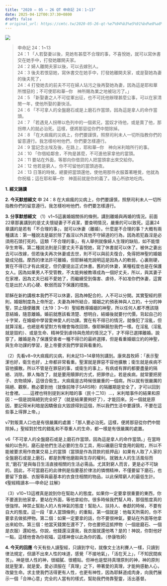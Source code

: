 ```yaml
---
title: "2020 – 05 – 26 QT 申命記 24：1~13"
date: 2025-04-12T00:37:30+0800
draft: false
# original_url: https://cmtc.tw/2020-05-26-qt-%e7%94%b3%e5%91%bd%e8%a8%98-24%ef%bc%9a113
---
```


![](/images/qt.jpg)
> 申命記 24：1\~13  
> 24：1 「人若娶妻以後，見她有甚麼不合理的事，不喜悅她，就可以寫休書交在她手中，打發她離開夫家。  
> 24：2 婦人離開夫家以後，可以去嫁別人。  
> 24：3 後夫若恨惡她，寫休書交在她手中，打發她離開夫家，或是娶她為妻的後夫死了，  
> 24：4 打發她去的前夫不可在婦人玷污之後再娶她為妻，因為這是耶和華所憎惡的；不可使耶和華─你　神所賜為業之地被玷污了。」  
> 24：5 「新娶妻之人不可從軍出征，也不可託他辦理甚麼公事，可以在家清閒一年，使他所娶的妻快活。  
> 24：6 「不可拿人的全盤磨石或是上磨石作當頭，因為這是拿人的命作當頭。  
> 24：7 「若遇見人拐帶以色列中的一個弟兄，當奴才待他，或是賣了他，那拐帶人的就必治死。這樣，便將那惡從你們中間除掉。  
> 24：8 「在大痲瘋的災病上，你們要謹慎，照祭司利未人一切所指教你們的留意遵行。我怎樣吩咐他們，你們要怎樣遵行。  
> 24：9 當記念出埃及後，在路上，耶和華─你　神向米利暗所行的事。  
> 24：10 「你借給鄰舍，不拘是甚麼，不可進他家拿他的當頭。  
> 24：11 要站在外面，等那向你借貸的人把當頭拿出來交給你。  
> 24：12 他若是窮人，你不可留他的當頭過夜。  
> 24：13 日落的時候，總要把當頭還他，使他用那件衣服蓋著睡覺，他就為你祝福；這在耶和華─你　神面前就是你的義了。隨心所欲地吃肉。

**1. 經文誦讀**

**2.  今天默想經文**
申 24：8 在大痲瘋的災病上，你們要謹慎，照祭司利未人一切所指教你們的留意遵行。我怎樣吩咐他們，你們要怎樣遵行。

**3. 分享默想經文**
（1）v1\~5這裏婚姻關係的條例，講到離婚與再婚的情況。前面22章那裏講到的是丈夫懷疑妻子不貞潔，要查明情況，嚴重的可以致死。這裏24章講的是若有「不合理的事」，就可以休妻（離婚）。什麼是不合理的事？大概有兩種講法：第一種說法是屬於除了姦淫以外其他不守婦道的行為，因為若犯姦淫是必須用石頭打死的。這類「不合理的事」，有人舉例就像婦人生理的缺陷，如不能懷孕生育等。第二種說法則是只要丈夫不喜悅她，寫了休書就可以休了。被休之妻出去可以改嫁，但若後夫再次休妻或去世，則不可以與前夫復合，免得把神聖的婚姻變成兒戲。摩西的律法許可離婚，但耶穌補充說明這是因為人的軟弱，心裏剛硬，實在不得已才有此規定，但仍要提出正式休書。舊約的休妻，某種程度也是在保護女人。因為如果男人不受管教，不太能夠被教導成為一個好丈夫，所以，與其妻子在家裡，因為丈夫已經不愛她了，而繼續受到傷害、虐待，不如准你們休妻，這實在是出於人的心硬、軟弱而設下保護的措施。

耶穌在新約講根本我們不可以休妻，因為神配合的，人不可以分開。其實聖經的原則，婚姻制度為上帝所定，夫妻為神所結合，婚姻之約預表神與人立約，十分的神聖，禁止隨便離異（太19：3～9）聖經教導婚姻的神聖，所以任何人都不應該隨意結婚，隨意離婚。婚前就應該看清楚、想明白，結婚後就要付代價，背起自己的十字架，在婚姻中學習愛神愛人的功課。實在有不得已的情況，就像犯了淫亂，但就算淫亂，也總是希望對方有機會悔改回頭，像耶穌饒恕我們一樣。在淫亂（淫亂就是毀約）、或是生命、精神受到虐待與危險的情況之下，才不得已選擇離婚。說穿了，離婚是為了保護受害者一種不得已的最終選擇，但是看重婚姻立約的神聖，與生命功課的學習，是上帝要求我們學習與看重的。

（2）先看v8\~9大痲瘋的災病，利未記13\~14章特別講到。康來昌牧師：「表示聖潔也好，衛生也好，上帝都非常看重。聖潔就是罪惡不容他擴散；衛生就是疾病不容他擴散。所以不管是在罪惡的事，或衛生的事上，有病或有罪的都要盡量的隔絕、消除。罪人悔改了，就是要用贖罪的方式，把罪停止。若是疾病，就常要把房子、衣物燒掉，這很合衛生。大痲瘋是古時候很嚴重的一個病，所以就有很嚴厲的隔絕、觀察，務必要到他（就像前陣子SARS時）的隔離期是安全了，才可以回到社會裡。……這裡也特別提到米利暗的事（民十二10）…，米利暗事件的結果和原因：一個是說隔絕到完全好了（就是結果要夠好了），才能回來。另一個就是原因，要記得米利暗是因驕傲自大毀謗得到這個，所以我們生活中要謹慎，不要在這些事上得罪上帝。」

v7對販賣人口也是有很嚴厲的處置：「那人要必治死。這樣，便將那惡從你們中間除掉。」聖經對於性的錯亂和不尊重人的生命，都一樣是有很嚴厲的處置。

v6「不可拿人的全盤磨石或是上磨石作當頭，因為這是拿人的命作當頭。」在當時候的以色列，磨石是他們生活必要的生存工具，用以碾磨日常食用的榖粒，所以不能被要求用作商業交易上的當頭（當頭是作為貸款的抵押品）如果有人取了人家的全盤磨石或是上磨石，都是剝奪他磨穀與生存的權利。就猶太人的生活風俗而言,“磨石”是與每日生活直接相關的生活必需品。尤其對窮人而言，更是必不可缺的。因此，不可當磨石的此律例是指要基於律法的憐憫精神，不僅要留下磨石，也要留下食器、衣服等與最基本的衣食住相關的物品，以此保障窮人的最低生計。《聖經精讀本──申命記 註解》

（3）v10\~13這裡真是說到你在幫助人的態度。如果你一定要拿很重要的東西，你不要進到他家拿，要站在外面，等他拿給你。很多時候我們幫人時，那個態度真的很強悍。神禁止幫助人的人有神氣的態度！幫助人、扶持人、奉獻的時候，不要有自大的態度。這一段「拿人當頭條例」的重點，第一個就是：他每天所需的，你不要拿去做抵押物。第二個：如果一定要拿的話，你不要很神氣，要站在外面等他拿出來給你。第三個：他當天錢實在還不了，你也要把這抵押物（一個是磨石、一個是衣服）還給他。你說，他錢還沒還我，我衣服就還他嗎？是的！神說，你對他好一點，這樣他會為你祝福，這樣神會以此為你的義。（參康牧師）

**4. 今天的回應**
今天有些人讀聖經，只讀到字句，就像文士法利賽人一樣，只讀到律法規定，但讀不出來人性的味道，感覺「不接地氣」，「活在天上」，「不知民間疾苦」。神是很人性的神，很細膩、很體貼。但神也是堅持真理原則的神，神的原則就是聖潔，就是愛。愛必須服在「真理」之下，帶著愛的真理，才能夠感動人心，改變生命。求主使我們活得更有人性，也更有神性，因為耶穌道成肉身，向我們展示一個「合神心意」完全的人當有的樣式，幫助我們倚靠聖靈，活出基督。
